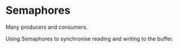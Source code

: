 # Semaphores

Many producers and consumers.

Using Semaphores to synchronise reading and writing to the buffer.
